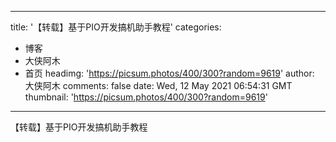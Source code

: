 
---
title: '【转载】基于PIO开发搞机助手教程'
categories: 
 - 博客
 - 大侠阿木
 - 首页
headimg: 'https://picsum.photos/400/300?random=9619'
author: 大侠阿木
comments: false
date: Wed, 12 May 2021 06:54:31 GMT
thumbnail: 'https://picsum.photos/400/300?random=9619'
---

<div>   
【转载】基于PIO开发搞机助手教程  
</div>
            